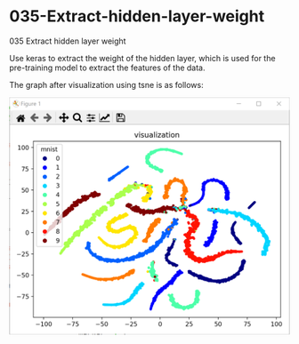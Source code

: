 # 035-Extract-hidden-layer-weight

035 Extract hidden layer weight

Use keras to extract the weight of the hidden layer, which is used for the pre-training model to extract the features of the data.

The graph after visualization using tsne is as follows:

![tsne-mnist](https://github.com/iubizi/035-Extract-hidden-layer-weight/blob/main/plt.PNG)
